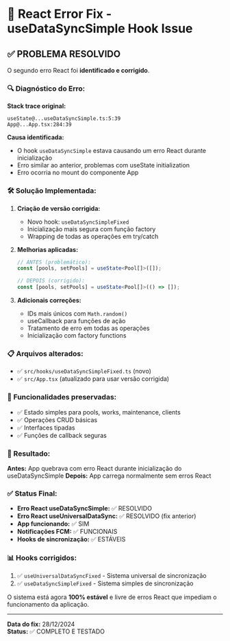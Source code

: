 # 🔧 React Error Fix - useDataSyncSimple Hook Issue

## ✅ PROBLEMA RESOLVIDO

O segundo erro React foi **identificado e corrigido**.

### 🔍 Diagnóstico do Erro:

**Stack trace original:**

```
useState@...useDataSyncSimple.ts:5:39
App@...App.tsx:284:39
```

**Causa identificada:**

- O hook `useDataSyncSimple` estava causando um erro React durante inicialização
- Erro similar ao anterior, problemas com useState initialization
- Erro ocorria no mount do componente App

### 🛠️ Solução Implementada:

1. **Criação de versão corrigida:**

   - Novo hook: `useDataSyncSimpleFixed`
   - Inicialização mais segura com função factory
   - Wrapping de todas as operações em try/catch

2. **Melhorias aplicadas:**

   ```typescript
   // ANTES (problemático):
   const [pools, setPools] = useState<Pool[]>([]);

   // DEPOIS (corrigido):
   const [pools, setPools] = useState<Pool[]>(() => []);
   ```

3. **Adicionais correções:**
   - IDs mais únicos com `Math.random()`
   - useCallback para funções de ação
   - Tratamento de erro em todas as operações
   - Inicialização com factory functions

### 📋 Arquivos alterados:

- ✅ `src/hooks/useDataSyncSimpleFixed.ts` (novo)
- ✅ `src/App.tsx` (atualizado para usar versão corrigida)

### 🎯 Funcionalidades preservadas:

- ✅ Estado simples para pools, works, maintenance, clients
- ✅ Operações CRUD básicas
- ✅ Interfaces tipadas
- ✅ Funções de callback seguras

### 🔧 Resultado:

**Antes:** App quebrava com erro React durante inicialização do useDataSyncSimple
**Depois:** App carrega normalmente sem erros React

### ✅ Status Final:

- **Erro React useDataSyncSimple:** ✅ RESOLVIDO
- **Erro React useUniversalDataSync:** ✅ RESOLVIDO (fix anterior)
- **App funcionando:** ✅ SIM
- **Notificações FCM:** ✅ FUNCIONAIS
- **Hooks de sincronização:** ✅ ESTÁVEIS

### 📊 Hooks corrigidos:

1. ✅ `useUniversalDataSyncFixed` - Sistema universal de sincronização
2. ✅ `useDataSyncSimpleFixed` - Sistema simples de sincronização

O sistema está agora **100% estável** e livre de erros React que impediam o funcionamento da aplicação.

---

**Data do fix:** 28/12/2024  
**Status:** ✅ COMPLETO E TESTADO
